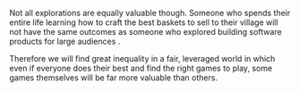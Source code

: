 Not all explorations are equally valuable though. Someone who spends their entire life learning how to craft the best baskets to sell to their village will not have the same outcomes as someone who explored building software products for large audiences <FootnoteReference number={4} />.

Therefore we will find great inequality in a fair, leveraged world in which even if everyone does their best and find the right games to play, some games themselves will be far more valuable than others.